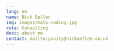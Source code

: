 ```yaml
---
lang: en
name: Nick Sellen
img: images/malo-coding.jpg
role: Consulting
desc: about me
contact: mailto:yunity@nicksellen.co.uk
---
```

